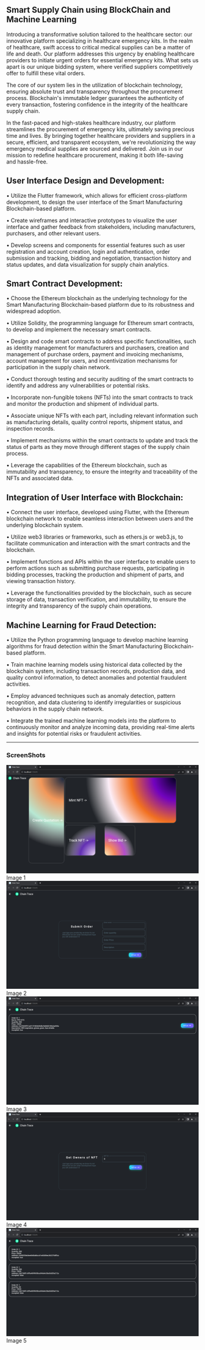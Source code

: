 <h2>Smart Supply Chain using BlockChain and Machine Learning</h2>
Introducing a transformative solution tailored to the healthcare sector: our innovative platform specializing in healthcare emergency kits. In the realm of healthcare, swift access to critical medical supplies can be a matter of life and death. Our platform addresses this urgency by enabling healthcare providers to initiate urgent orders for essential emergency kits. What sets us apart is our unique bidding system, where verified suppliers competitively offer to fulfill these vital orders.

The core of our system lies in the utilization of blockchain technology, ensuring absolute trust and transparency throughout the procurement process. Blockchain's immutable ledger guarantees the authenticity of every transaction, fostering confidence in the integrity of the healthcare supply chain.

In the fast-paced and high-stakes healthcare industry, our platform streamlines the procurement of emergency kits, ultimately saving precious time and lives. By bringing together healthcare providers and suppliers in a secure, efficient, and transparent ecosystem, we're revolutionizing the way emergency medical supplies are sourced and delivered. Join us in our mission to redefine healthcare procurement, making it both life-saving and hassle-free.

<h2>User Interface Design and Development:</h2>

•	Utilize the Flutter framework, which allows for efficient cross-platform development, to design the user interface of the Smart Manufacturing Blockchain-based platform.

•	Create wireframes and interactive prototypes to visualize the user interface and gather feedback from stakeholders, including manufacturers, purchasers, and other relevant users.

•	Develop screens and components for essential features such as user registration and account creation, login and authentication, order submission and tracking, bidding and negotiation, transaction history and status updates, and data visualization for supply chain analytics.

<h2>Smart Contract Development:</h2>

•	Choose the Ethereum blockchain as the underlying technology for the Smart Manufacturing Blockchain-based platform due to its robustness and widespread adoption.

•	Utilize Solidity, the programming language for Ethereum smart contracts, to develop and implement the necessary smart contracts.

•	Design and code smart contracts to address specific functionalities, such as identity management for manufacturers and purchasers, creation and management of purchase orders, payment and invoicing mechanisms, account management for users, and incentivization mechanisms for participation in the supply chain network.

•	Conduct thorough testing and security auditing of the smart contracts to identify and address any vulnerabilities or potential risks.

•	Incorporate non-fungible tokens (NFTs) into the smart contracts to track and monitor the production and shipment of individual parts.

•	Associate unique NFTs with each part, including relevant information such as manufacturing details, quality control reports, shipment status, and inspection records.

•	Implement mechanisms within the smart contracts to update and track the status of parts as they move through different stages of the supply chain process.

•	Leverage the capabilities of the Ethereum blockchain, such as immutability and transparency, to ensure the integrity and traceability of the NFTs and associated data.

<h2>Integration of User Interface with Blockchain:</h2>

•	Connect the user interface, developed using Flutter, with the Ethereum blockchain network to enable seamless interaction between users and the underlying blockchain system.

•	Utilize web3 libraries or frameworks, such as ethers.js or web3.js, to facilitate communication and interaction with the smart contracts and the blockchain.

•	Implement functions and APIs within the user interface to enable users to perform actions such as submitting purchase requests, participating in bidding processes, tracking the production and shipment of parts, and viewing transaction history.

•	Leverage the functionalities provided by the blockchain, such as secure storage of data, transaction verification, and immutability, to ensure the integrity and transparency of the supply chain operations.

<h2>Machine Learning for Fraud Detection:</h2>

•	Utilize the Python programming language to develop machine learning algorithms for fraud detection within the Smart Manufacturing Blockchain-based platform.

•	Train machine learning models using historical data collected by the blockchain system, including transaction records, production data, and quality control information, to detect anomalies and potential fraudulent activities.

•	Employ advanced techniques such as anomaly detection, pattern recognition, and data clustering to identify irregularities or suspicious behaviors in the supply chain network.

•	Integrate the trained machine learning models into the platform to continuously monitor and analyze incoming data, providing real-time alerts and insights for potential risks or fraudulent activities.

<hr>
<h3>ScreenShots</h3>
<img src="./screenshots/image1.png">Image 1</img>
<img src="./screenshots/image2.png">Image 2</img>
<img src="./screenshots/image3.png">Image 3</img>
<img src="./screenshots/image4.png">Image 4</img>
<img src="./screenshots/image5.png">Image 5</img>
